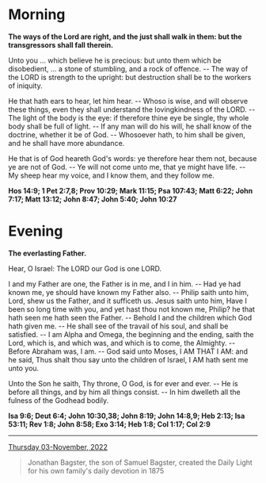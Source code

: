 # Morning

**The ways of the Lord are right, and the just shall walk in them: but the transgressors shall fall therein.**
 
Unto you ... which believe he is precious: but unto them which be disobedient, ... a stone of stumbling, and a rock of offence. -- The way of the LORD is strength to the upright: but destruction shall be to the workers of iniquity.
 
He that hath ears to hear, let him hear. -- Whoso is wise, and will observe these things, even they shall understand the lovingkindness of the LORD. -- The light of the body is the eye: if therefore thine eye be single, thy whole body shall be full of light. -- If any man will do his will, he shall know of the doctrine, whether it be of God. -- Whosoever hath, to him shall be given, and he shall have more abundance.
 
He that is of God heareth God's words: ye therefore hear them not, because ye are not of God. -- Ye will not come unto me, that ye might have life. -- My sheep hear my voice, and I know them, and they follow me.  

**Hos 14:9; 1 Pet 2:7,8; Prov 10:29; Mark 11:15; Psa 107:43; Matt 6:22; John 7:17; Matt 13:12; John 8:47; John 5:40; John 10:27**

# Evening

**The everlasting Father.**
 
Hear, O Israel: The LORD our God is one LORD.
 
I and my Father are one, the Father is in me, and I in him. -- Had ye had known me, ye should have known my Father also. -- Philip saith unto him, Lord, shew us the Father, and it sufficeth us. Jesus saith unto him, Have I been so long time with you, and yet hast thou not known me, Philip? he that hath seen me hath seen the Father. -- Behold I and the children which God hath given me. -- He shall see of the travail of his soul, and shall be satisfied. -- I am Alpha and Omega, the beginning and the ending, saith the Lord, which is, and which was, and which is to come, the Almighty. -- Before Abraham was, I am. -- God said unto Moses, I AM THAT I AM: and he said, Thus shalt thou say unto the children of Israel, I AM hath sent me unto you.
 
Unto the Son he saith, Thy throne, O God, is for ever and ever. -- He is before all things, and by him all things consist. -- In him dwelleth all the fulness of the Godhead bodily.  

**Isa 9:6; Deut 6:4; John 10:30,38; John 8:19; John 14:8,9; Heb 2:13; Isa 53:11; Rev 1:8; John 8:58; Exo 3:14; Heb 1:8; Col 1:17; Col 2:9**

---

[Thursday 03-November, 2022](https://t.me/s/daily_light)

> Jonathan Bagster, the son of Samuel Bagster, created the Daily Light for his own family's daily devotion in 1875

